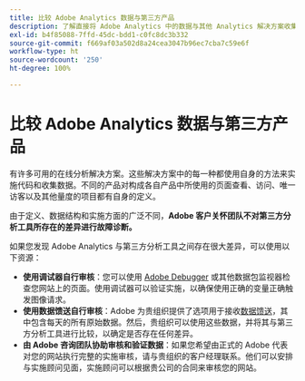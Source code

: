 ```yaml
---
title: 比较 Adobe Analytics 数据与第三方产品
description: 了解直接将 Adobe Analytics 中的数据与其他 Analytics 解决方案收集的数据进行比较的选项。
exl-id: b4f85088-7ffd-45dc-bdd1-c0fc8dc3b332
source-git-commit: f669af03a502d8a24cea3047b96ec7cba7c59e6f
workflow-type: ht
source-wordcount: '250'
ht-degree: 100%

---
```


# 比较 Adobe Analytics 数据与第三方产品

有许多可用的在线分析解决方案。这些解决方案中的每一种都使用自身的方法来实施代码和收集数据。不同的产品对构成各自产品中所使用的页面查看、访问、唯一访客以及其他量度的项目都有自身的定义。

由于定义、数据结构和实施方面的广泛不同，**Adobe 客户关怀团队不对第三方分析工具所存在的差异进行故障诊断。**

如果您发现 Adobe Analytics 与第三方分析工具之间存在很大差异，可以使用以下资源：

* **使用调试器自行审核**：您可以使用 [Adobe Debugger](https://experienceleague.adobe.com/docs/debugger/using/experience-cloud-debugger.html?lang=zh-Hans) 或其他数据包监视器检查您网站上的页面。使用调试器可以验证实施，以确保使用正确的变量正确触发图像请求。
* **使用数据馈送自行审核**：Adobe 为贵组织提供了选项用于接收[数据馈送](/help/export/analytics-data-feed/data-feed-overview.md)，其中包含每天的所有原始数据。然后，贵组织可以使用这些数据，并将其与第三方分析工具进行比较，以确定是否存在任何差异。
* **由 Adobe 咨询团队协助审核和验证数据**：如果您希望由正式的 Adobe 代表对您的网站执行完整的实施审核，请与贵组织的客户经理联系。他们可以安排与实施顾问见面，实施顾问可以根据贵公司的合同来审核您的网站。
